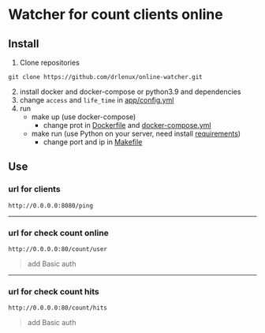# Watcher for count clients online

## Install

1. Clone repositories

```shell
git clone https://github.com/drlenux/online-watcher.git
```

2. install docker and docker-compose or python3.9 and dependencies
3. change `access` and `life_time` in [app/config.yml](./app/config.yml) 
4. run
    - make up (use docker-compose)
      - change prot in [Dockerfile](./Dockerfile) and [docker-compose.yml](./docker-compose.yml)
    - make run (use Python on your server, need install [requirements](./requirements.txt))
      - change port and ip in [Makefile](./Makefile)

## Use

### url for clients

```shell
http://0.0.0.0:8080/ping
```

---

### url for check count online

```shell
http://0.0.0.0:80/count/user
```

> add Basic auth

---

### url for check count hits

```shell
http://0.0.0.0:80/count/hits
```

> add Basic auth